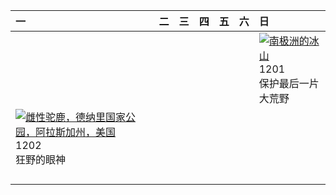 | 一                                                                                                                                                                                      | 二   | 三   | 四   | 五   | 六   | 日                                                                                                                                                                                             |
|:---------------------------------------------------------------------------------------------------------------------------------------------------------------------------------------|:----|:----|:----|:----|:----|:----------------------------------------------------------------------------------------------------------------------------------------------------------------------------------------------|
|                                                                                                                                                                                        |     |     |     |     |     | [![](https://www.bing.com/th?id=OHR.IcebergsAntarctica_ZH-CN2942178295_320x240.jpg '南极洲的冰山')](https://www.bing.com/th?id=OHR.IcebergsAntarctica_ZH-CN2942178295_UHD.jpg)<br>1201<br>保护最后一片大荒野 |
| [![](https://www.bing.com/th?id=OHR.SnowMoose_ZH-CN3364979952_320x240.jpg '雌性驼鹿，德纳里国家公园，阿拉斯加州，美国')](https://www.bing.com/th?id=OHR.SnowMoose_ZH-CN3364979952_UHD.jpg)<br>1202<br>狂野的眼神 |     |     |     |     |     |                                                                                                                                                                                               |
|                                                                                                                                                                                        |     |     |     |     |     |                                                                                                                                                                                               |
|                                                                                                                                                                                        |     |     |     |     |     |                                                                                                                                                                                               |
|                                                                                                                                                                                        |     |     |     |     |     |                                                                                                                                                                                               |
|                                                                                                                                                                                        |     |     |     |     |     |                                                                                                                                                                                               |